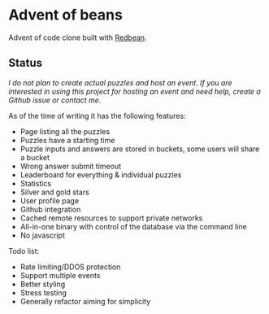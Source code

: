 # Advent of beans

Advent of code clone built with [Redbean](https://redbean.dev/).

## Status

*I do not plan to create actual puzzles and host an event. If you are interested in using this project for hosting an event and need help, create a Github issue or contact me.*

As of the time of writing it has the following features:
* Page listing all the puzzles
* Puzzles have a starting time
* Puzzle inputs and answers are stored in buckets, some users will share a bucket
* Wrong answer submit timeout
* Leaderboard for everything & individual puzzles
* Statistics
* Silver and gold stars
* User profile page
* Github integration
* Cached remote resources to support private networks
* All-in-one binary with control of the database via the command line
* No javascript

Todo list:
* Rate limiting/DDOS protection
* Support multiple events
* Better styling
* Stress testing
* Generally refactor aiming for simplicity
